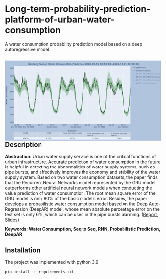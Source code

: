 # Long-term-probability-prediction-platform-of-urban-water-consumption
A water consumption probability prediction model based on a deep autoregressive model

<img align="right" src="water_consumption.png">
<br\>

## Description
 **Abstraction**: Urban water supply service is one of the critical functions of urban infrastructure. Accurate prediction of water consumption in the future is helpful in detecting the abnormalities of water supply systems, such as pipe bursts, and effectively improves the economy and stability of the water supply system. Based on two water consumption datasets, the paper finds that the Recurrent Neural Networks model represented by the GRU model outperforms other artificial neural network models when conducting the value prediction of water consumption. The root mean square error of the GRU model is only 80% of the basic model’s error. Besides, the paper develops a probabilistic water consumption model based on the Deep Auto-Regression (DeepAR) model, whose mean absolute percentage error on the test set is only 6%, which can be used in the pipe bursts alarming. ([Report](https://github.com/J-i-n-p-u/Long-term-probability-prediction-platform-of-urban-water-consumption/blob/main/Real_time_Water_Consumption_Prediction.pdf), [Slides](https://github.com/J-i-n-p-u/Long-term-probability-prediction-platform-of-urban-water-consumption/blob/main/Real-time%20Water%20Consumption%20Prediction%20Based%20on%20Deep%20Learning.pdf))


**Keywords: Water Consumption, Seq to Seq, RNN, Probabilistic Prediction, DeepAR**

## Installation
The project was implemented with python 3.9

```bash
pip install -r requirements.txt
```
